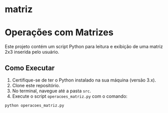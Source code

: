 # matriz
# Operações com Matrizes

Este projeto contém um script Python para leitura e exibição de uma matriz 2x3 inserida pelo usuário.

## Como Executar

1. Certifique-se de ter o Python instalado na sua máquina (versão 3.x).
2. Clone este repositório.
3. No terminal, navegue até a pasta `src`.
4. Execute o script `operacoes_matriz.py` com o comando:

```bash
python operacoes_matriz.py
